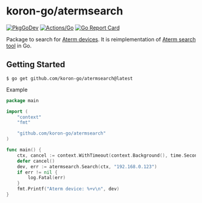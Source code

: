 # koron-go/atermsearch

[![PkgGoDev](https://pkg.go.dev/badge/github.com/koron-go/atermsearch)](https://pkg.go.dev/github.com/koron-go/atermsearch)
[![Actions/Go](https://github.com/koron-go/atermsearch/workflows/Go/badge.svg)](https://github.com/koron-go/atermsearch/actions?query=workflow%3AGo)
[![Go Report Card](https://goreportcard.com/badge/github.com/koron-go/atermsearch)](https://goreportcard.com/report/github.com/koron-go/atermsearch)

Package to search for [Aterm devices](https://www.aterm.jp/product/atermstation/).
It is reimplementation of [Aterm search tool](https://www.aterm.jp/web/model/aterm_search.html) in Go.

## Getting Started

``` console
$ go get github.com/koron-go/atermsearch@latest
```


Example

```go
package main

import (
    "context"
    "fmt"

    "github.com/koron-go/atermsearch"
)

func main() {
    ctx, cancel := context.WithTimeout(context.Background(), time.Second*5)
    defer cancel()
    dev, err := atermsearch.Search(ctx, "192.168.0.123")
    if err != nil {
        log.Fatal(err)
    }
    fmt.Printf("Aterm device: %+v\n", dev)
}
```
